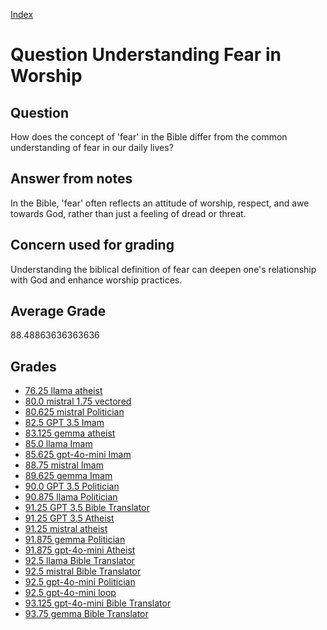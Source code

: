 
[Index](../../index.md)
# Question Understanding Fear in Worship
## Question
How does the concept of 'fear' in the Bible differ from the common understanding of fear in our daily lives?

## Answer from notes
In the Bible, 'fear' often reflects an attitude of worship, respect, and awe towards God, rather than just a feeling of dread or threat.

## Concern used for grading
Understanding the biblical definition of fear can deepen one's relationship with God and enhance worship practices.

## Average Grade
88.48863636363636

## Grades
 * [76.25 llama atheist](../answers/llama_atheist/Understanding_Fear_in_Worship.md)
 * [80.0 mistral 1.75 vectored](../answers/mistral_1.75_vectored/Understanding_Fear_in_Worship.md)
 * [80.625 mistral Politician](../answers/mistral_Politician/Understanding_Fear_in_Worship.md)
 * [82.5 GPT 3.5 Imam](../answers/GPT_3.5_Imam/Understanding_Fear_in_Worship.md)
 * [83.125 gemma atheist](../answers/gemma_atheist/Understanding_Fear_in_Worship.md)
 * [85.0 llama Imam](../answers/llama_Imam/Understanding_Fear_in_Worship.md)
 * [85.625 gpt-4o-mini Imam](../answers/gpt-4o-mini_Imam/Understanding_Fear_in_Worship.md)
 * [88.75 mistral Imam](../answers/mistral_Imam/Understanding_Fear_in_Worship.md)
 * [89.625 gemma Imam](../answers/gemma_Imam/Understanding_Fear_in_Worship.md)
 * [90.0 GPT 3.5 Politician](../answers/GPT_3.5_Politician/Understanding_Fear_in_Worship.md)
 * [90.875 llama Politician](../answers/llama_Politician/Understanding_Fear_in_Worship.md)
 * [91.25 GPT 3.5 Bible Translator](../answers/GPT_3.5_Bible_Translator/Understanding_Fear_in_Worship.md)
 * [91.25 GPT 3.5 Atheist](../answers/GPT_3.5_Atheist/Understanding_Fear_in_Worship.md)
 * [91.25 mistral atheist](../answers/mistral_atheist/Understanding_Fear_in_Worship.md)
 * [91.875 gemma Politician](../answers/gemma_Politician/Understanding_Fear_in_Worship.md)
 * [91.875 gpt-4o-mini Atheist](../answers/gpt-4o-mini_Atheist/Understanding_Fear_in_Worship.md)
 * [92.5 llama Bible Translator](../answers/llama_Bible_Translator/Understanding_Fear_in_Worship.md)
 * [92.5 mistral Bible Translator](../answers/mistral_Bible_Translator/Understanding_Fear_in_Worship.md)
 * [92.5 gpt-4o-mini Politician](../answers/gpt-4o-mini_Politician/Understanding_Fear_in_Worship.md)
 * [92.5 gpt-4o-mini loop](../answers/gpt-4o-mini_loop/Understanding_Fear_in_Worship.md)
 * [93.125 gpt-4o-mini Bible Translator](../answers/gpt-4o-mini_Bible_Translator/Understanding_Fear_in_Worship.md)
 * [93.75 gemma Bible Translator](../answers/gemma_Bible_Translator/Understanding_Fear_in_Worship.md)
